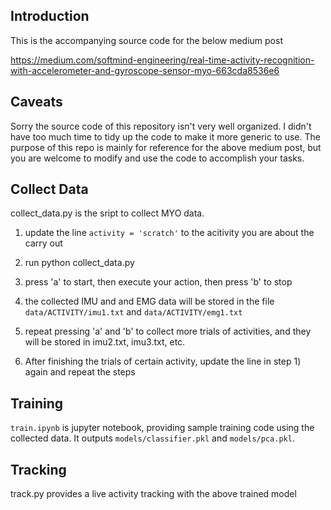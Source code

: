 ## Introduction

This is the accompanying source code for the below medium post

https://medium.com/softmind-engineering/real-time-activity-recognition-with-accelerometer-and-gyroscope-sensor-myo-663cda8536e6

## Caveats

Sorry the source code of this repository isn't very well organized. I didn't have too much time to tidy up the code to make it more generic to use. The purpose of this repo is mainly for reference for the above medium post, but you are welcome to modify and use the code to accomplish your tasks.

## Collect Data

collect_data.py is the sript to collect MYO data. 

1. update the line `activity = 'scratch'` to the acitivity you are about the carry out 

2. run python collect_data.py

3. press 'a' to start, then execute your action, then press 'b' to stop

4. the collected IMU and and EMG data will be stored in the file `data/ACTIVITY/imu1.txt` and `data/ACTIVITY/emg1.txt`

5. repeat pressing 'a' and 'b' to collect more trials of activities, and they will be stored in imu2.txt, imu3.txt, etc.

6. After finishing the trials of certain activity, update the line in step 1) again and repeat the steps


## Training

`train.ipynb` is jupyter notebook, providing sample training code using the collected data. It outputs `models/classifier.pkl` and `models/pca.pkl`. 

## Tracking

track.py provides a live activity tracking with the above trained model



